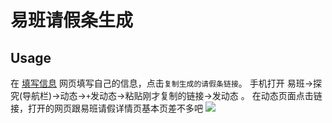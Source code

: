 # 易班请假条生成

## Usage

在 [填写信息](http://www.postroggy.top:8081/form) 网页填写自己的信息，点击`复制生成的请假条链接`。 手机打开 易班->探究(导航栏)->动态->`+`发动态->粘贴刚才复制的链接->发动态 。
在动态页面点击链接，打开的网页跟易班请假详情页基本页差不多吧
<img src="https://github.com/Postroggy/Fake_Leave_Request/blob/master/screenshot/example.jpg">